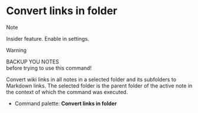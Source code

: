 # Convert links in folder

> [!NOTE] 
> Insider feature. Enable in settings.

> [!WARNING] 
> BACKUP YOU NOTES<br/>
> before trying to use this command!


Convert wiki links in all notes in a selected folder and its subfolders to Markdown links. 
The selected folder is the parent folder of the active note in the context of which the command was executed.

- Command palette: **Convert links in folder**

